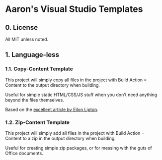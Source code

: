 # Aaron's Visual Studio Templates
## 0. License

All MIT unless noted.

## 1. Language-less

### 1.1. Copy-Content Template

This project will simply copy all files in the project with Build Action = Content to the output directory when building.

Useful for simple static HTML/CSS/JS stuff when you don't need anything beyond the files themselves.

Based on the [excellent article by Eilon Lipton](http://weblogs.asp.net/leftslipper/creating-visual-studio-projects-that-only-contain-static-files).

### 1.2. Zip-Content Template

This project will simply add all files in the project with Build Action = Content to a zip in the output directory when building.

Useful for creating simple zip packages, or for messing with the guts of Office documents.

